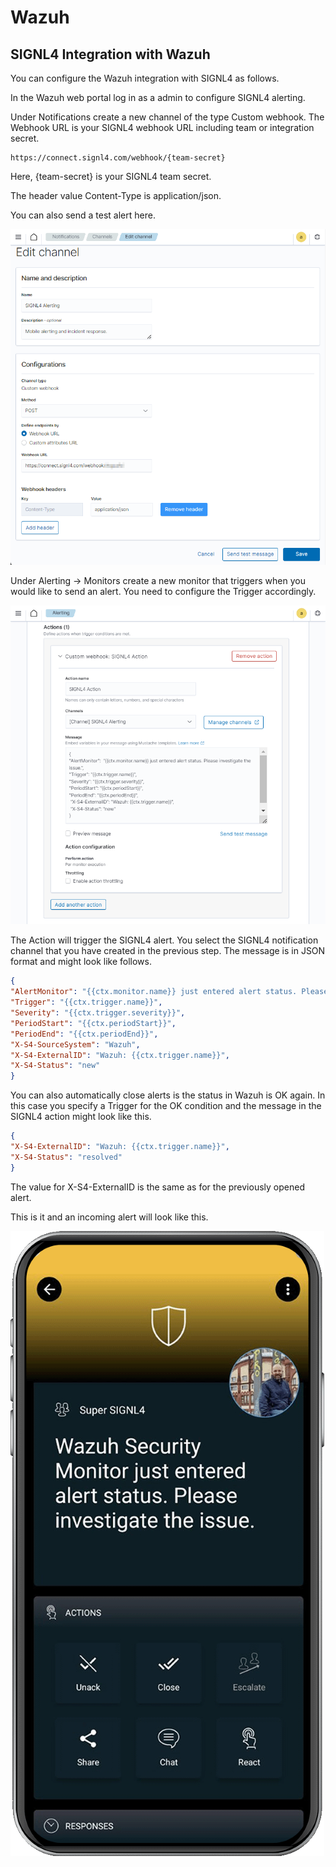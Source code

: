 # Wazuh

## SIGNL4 Integration with Wazuh

You can configure the Wazuh integration with SIGNL4 as follows.

In the Wazuh web portal log in as a admin to configure SIGNL4 alerting.

Under Notifications create a new channel of the type Custom webhook. The Webhook URL is your SIGNL4 webhook URL including team or integration secret.

```
https://connect.signl4.com/webhook/{team-secret}
```

Here, {team-secret} is your SIGNL4 team secret.

The header value Content-Type is application/json.

You can also send a test alert here.

![Wazuh Notificatio Channel](wazuh-notificatio-channel.png)

Under Alerting -> Monitors create a new monitor that triggers when you would like to send an alert. You need to configure the Trigger accordingly.

![Wazuh Monitor Action](wazuh-monitor-action.png)

The Action will trigger the SIGNL4 alert. You select the SIGNL4 notification channel that you have created in the previous step. The message is in JSON format and might look like follows.

```json
{
"AlertMonitor": "{{ctx.monitor.name}} just entered alert status. Please investigate the issue.",
"Trigger": "{{ctx.trigger.name}}",
"Severity": "{{ctx.trigger.severity}}",
"PeriodStart": "{{ctx.periodStart}}",
"PeriodEnd": "{{ctx.periodEnd}}",
"X-S4-SourceSystem": "Wazuh",
"X-S4-ExternalID": "Wazuh: {{ctx.trigger.name}}",
"X-S4-Status": "new"
}
```

You can also automatically close alerts is the status in Wazuh is OK again. In this case you specify a Trigger for the OK condition and the message in the SIGNL4 action might look like this.

```json
{
"X-S4-ExternalID": "Wazuh: {{ctx.trigger.name}}",
"X-S4-Status": "resolved"
}
```

The value for X-S4-ExternalID is the same as for the previously opened alert.

This is it and an incoming alert will look like this.

![Wazuh Alert in SIGNL4](signl4-wazuh.png)

